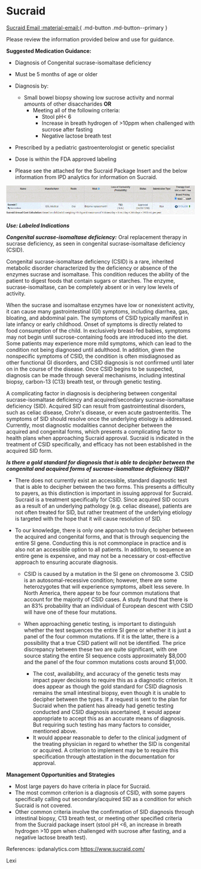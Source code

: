 # Sucraid

[Sucraid Email :material-email:](https://mygainwell-my.sharepoint.com/:u:/r/personal/christopher_nguyen_gainwelltechnologies_com/Documents/Evergreen/Emails/Medication%20Guidance-%20Sucraid.msg?csf=1&web=1&e=n5tkyT){ .md-button .md-button--primary }

Please review the information provided below and use for guidance.

**Suggested Medication Guidance:**

- Diagnosis of Congenital sucrase-isomaltase deficiency
- Must be 5 months of age or older
- Diagnosis by:
	- Small bowel biopsy showing low sucrose activity and normal amounts of other disaccharides **OR** 
		- Meeting all of the following criteria: 
			- Stool pH< 6 
			- Increase in breath hydrogen of >10ppm when challenged with sucrose after fasting 
			- Negative lactose breath test
- Prescribed by a pediatric gastroenterologist or genetic specialist
- Dose is within the FDA approved labeling
 
- Please see the attached for the Sucraid Package Insert and the below information from IPD analytics for information on Sucraid.

![](../../img/Pharmacist_Reference_Guide_Attachments/Sucraid.gif)
 
***Use: Labeled Indications***

***Congenital sucrase-isomaltase deficiency:*** Oral replacement therapy in sucrase deficiency, as seen in congenital sucrase-isomaltase deficiency (CSID).
 
Congenital sucrase-isomaltase deficiency (CSID) is a rare, inherited metabolic disorder characterized by the deficiency or absence of the enzymes sucrase and isomaltase. This condition reduces the ability of the patient to digest foods that contain sugars or starches. The enzyme, sucrase-isomaltase, can be completely absent or in very low levels of activity.

When the sucrase and isomaltase enzymes have low or nonexistent activity, it can cause many gastrointestinal (GI) symptoms, including diarrhea, gas, bloating, and abdominal pain. The symptoms of CSID typically manifest in late infancy or early childhood. Onset of symptoms is directly related to food consumption of the child. In exclusively breast-fed babies, symptoms may not begin until sucrose-containing foods are introduced into the diet. Some patients may experience more mild symptoms, which can lead to the condition not being diagnosed until adulthood. In addition, given the nonspecific symptoms of CSID, the condition is often misdiagnosed as other functional GI disorders, and CSID diagnosis is not confirmed until later on in the course of the disease. Once CSID begins to be suspected, diagnosis can be made through several mechanisms, including intestinal biopsy, carbon-13 (C13) breath test, or through genetic testing.

A complicating factor in diagnosis is deciphering between congenital sucrase-isomaltase deficiency and acquired/secondary sucrase-isomaltase deficiency (SID). Acquired SID can result from gastrointestinal disorders, such as celiac disease, Crohn's disease, or even acute gastroenteritis. The symptoms of SID should resolve once the underlying etiology is addressed. Currently, most diagnostic modalities cannot decipher between the acquired and congenital forms, which presents a complicating factor to health plans when approaching Sucraid approval. Sucraid is indicated in the treatment of CSID specifically, and efficacy has not been established in the acquired SID form.
 
***Is there a gold standard for diagnosis that is able to decipher between the congenital and acquired forms of sucrase-isomaltase deficiency (SID)?***

- There does not currently exist an accessible, standard diagnostic test that is able to decipher between the two forms. This presents a difficulty to payers, as this distinction is important in issuing approval for Sucraid. Sucraid is a treatment specifically for CSID. Since acquired SID occurs as a result of an underlying pathology (e.g. celiac disease), patients are not often treated for SID, but rather treatment of the underlying etiology is targeted with the hope that it will cause resolution of SID.
- To our knowledge, there is only one approach to truly decipher between the acquired and congenital forms, and that is through sequencing the entire SI gene. Conducting this is not commonplace in practice and is also not an accessible option to all patients. In addition, to sequence an entire gene is expensive, and may not be a necessary or cost-effective approach to ensuring accurate diagnosis.

    - CSID is caused by a mutation in the SI gene on chromosome 3. CSID is an autosomal-recessive condition; however, there are some heterozygotes that will experience symptoms, albeit less severe. In North America, there appear to be four common mutations that account for the majority of CSID cases. A study found that there is an 83% probability that an individual of European descent with CSID will have one of these four mutations.
    - When approaching genetic testing, is important to distinguish whether the test sequences the entire SI gene or whether it is just a panel of the four common mutations. If it is the latter, there is a possibility that a true CSID patient will not be identified. The price discrepancy between these two are quite significant, with one source stating the entire SI sequence costs approximately $8,000 and the panel of the four common mutations costs around $1,000.
      
        - The cost, availability, and accuracy of the genetic tests may impact payer decisions to require this as a diagnostic criterion. It does appear as though the gold standard for CSID diagnosis remains the small intestinal biopsy, even though it is unable to decipher between the types. If a request is sent to the plan for Sucraid when the patient has already had genetic testing conducted and CSID diagnosis ascertained, it would appear appropriate to accept this as an accurate means of diagnosis. But requiring such testing has many factors to consider, mentioned above. 
        - It would appear reasonable to defer to the clinical judgment of the treating physician in regard to whether the SID is congenital or acquired. A criterion to implement may be to require this specification through attestation in the documentation for approval.
 

**Management Opportunities and Strategies**

- Most large payers do have criteria in place for Sucraid.
- The most common criterion is a diagnosis of CSID, with some payers specifically calling out secondary/acquired SID as a condition for which Sucraid is not covered.
- Other common criteria involve the confirmation of SID diagnosis through intestinal biopsy, C13 breath test, or meeting other specified criteria from the Sucraid package insert (stool pH <6, an increase in breath hydrogen >10 ppm when challenged with sucrose after fasting, and a negative lactose breath test).
 
References:
ipdanalytics.com 
https://www.sucraid.com/

Lexi
